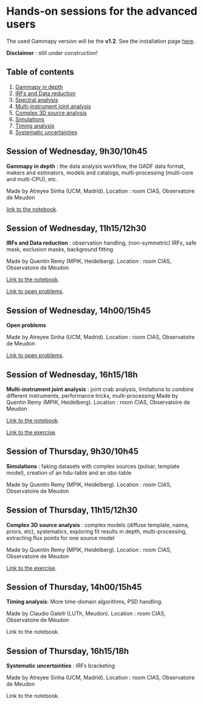 # Hands-on sessions for the advanced users

The used Gammapy version will be the **v1.2**. See the installation page 
[here](https://docs.gammapy.org/1.2/getting-started/install.html).

**Disclaimer** : still under construction!

## Table of contents
1. [Gammapy in depth](#intro)
2. [IRFs and Data reduction](#data)
3. [Spectral analysis](#spec)
4. [Multi-instrument joint analysis](#mia)
5. [Complex 3D source analysis](#tdana)
6. [Simulations](#simu)
7. [Timing analysis](#time)
8. [Systematic uncertainties](#syst)

<a name="intro"></a>
## Session of Wednesday, 9h30/10h45
**Gammapy in depth** : the data analysis workflow, the GADF data format, makers and estimators, models and catalogs, 
multi-processing (multi-core and multi-CPU), etc.

Made by Atreyee Sinha (UCM, Madrid). Location : room CIAS, Observatoire de Meudon

[link to the notebook](1_Introduction.ipynb).

<a name="data"></a>
## Session of Wednesday, 11h15/12h30
**IRFs and Data reduction** : observation handling, (non-symmetric) IRFs, safe mask, exclusion masks, background fitting

Made by Quentin Remy (MPIK, Heidelberg). Location : room CIAS, Observatoire de Meudon

[Link to the notebook](2_irfs_properties_dataset_creation.ipynb).

[Link to open problems](Open_problems.md).

<a name="tdana"></a>
## Session of Wednesday, 14h00/15h45
**Open problems**

Made by Atreyee Sinha (UCM, Madrid). Location : room CIAS, Observatoire de Meudon

[Link to open problems](Open_problems.md).

<a name="spec"></a>
## Session of Wednesday, 16h15/18h
**Multi-instrument joint analysis** : joint crab analysis, limitations to combine different instruments, performance tricks, multi-processing 
Made by Quentin Remy (MPIK, Heidelberg). Location : room CIAS, Observatoire de Meudon

[Link to the notebook](3_make_joint_crab_datasets.ipynb).

[Link to the exercise](4_EXERCISE_joint_crab_analysis.ipynb).


<a name="time"></a>
## Session of Thursday, 9h30/10h45
**Simulations** : faking datasets with complex sources (pulsar, template model), creation of an hdu-table and an 
obs-table

Made by Quentin Remy (MPIK, Heidelberg). Location : room CIAS, Observatoire de Meudon

<a name="simu"></a>
## Session of Thursday, 11h15/12h30
**Complex 3D source analysis** : complex models (diffuse template, naima, priors, etc), systematics,
exploring fit results in depth, multi-processing, extracting flux points for one source model

Made by Quentin Remy (MPIK, Heidelberg). Location : room CIAS, Observatoire de Meudon

[Link to the exercise](5_EXERCISE_complex_region_3d_analysis_galactic_center.ipynb).

<a name="mia"></a>
## Session of Thursday, 14h00/15h45

**Timing analysis**: More time-domain algorithms, PSD handling.

Made by Claudio Galelli (LUTh, Meudon). Location : room CIAS, Observatoire de Meudon

Link to the notebook.

<a name="syst"></a>
## Session of Thursday, 16h15/18h
**Systematic uncertainties** : IRFs bracketing

Made by Atreyee Sinha (UCM, Madrid). Location : room CIAS, Observatoire de Meudon

Link to the notebook.
